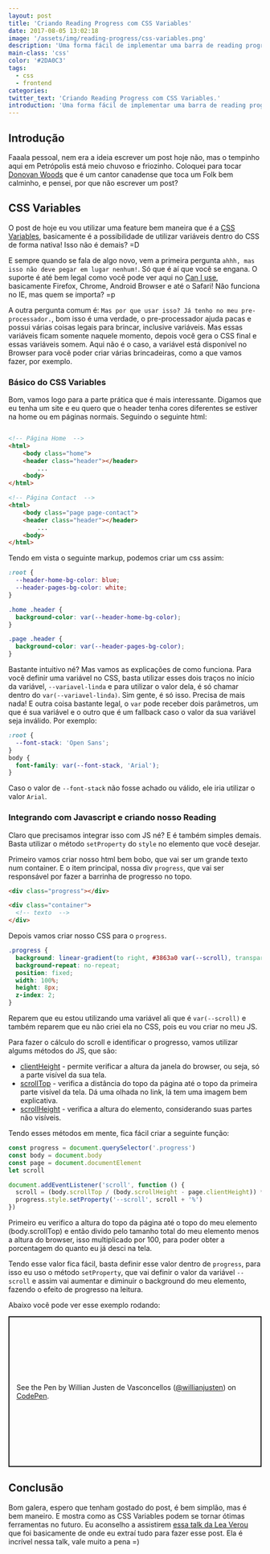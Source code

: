 ```yaml
---
layout: post
title: 'Criando Reading Progress com CSS Variables'
date: 2017-08-05 13:02:18
image: '/assets/img/reading-progress/css-variables.png'
description: 'Uma forma fácil de implementar uma barra de reading progress em poucas linhas.'
main-class: 'css'
color: '#2DA0C3'
tags:
  - css
  - frontend
categories:
twitter_text: 'Criando Reading Progress com CSS Variables.'
introduction: 'Uma forma fácil de implementar uma barra de reading progress em poucas linhas.'
---
```


## Introdução

Faaala pessoal, nem era a ideia escrever um post hoje não, mas o tempinho aqui em Petrópolis está meio chuvoso e friozinho. Coloquei para tocar [Donovan Woods](https://open.spotify.com/artist/4SOtk3HtPYKqxnVuxNBMti) que é um cantor canadense que toca um Folk bem calminho, e pensei, por que não escrever um post?

## CSS Variables

O post de hoje eu vou utilizar uma feature bem maneira que é a [CSS Variables](https://tutorialzine.com/2016/03/what-you-need-to-know-about-css-variables), basicamente é a possibilidade de utilizar variáveis dentro do CSS de forma nativa! Isso não é demais? =D

E sempre quando se fala de algo novo, vem a primeira pergunta `ahhh, mas isso não deve pegar em lugar nenhum!`. Só que é aí que você se engana. O suporte é até bem legal como você pode ver aqui no [Can I use](http://caniuse.com/#feat=css-variables), basicamente Firefox, Chrome, Android Browser e até o Safari! Não funciona no IE, mas quem se importa? =p

A outra pergunta comum é: `Mas por que usar isso? Já tenho no meu pre-processador.`, bom isso é uma verdade, o pre-processador ajuda pacas e possui várias coisas legais para brincar, inclusive variáveis. Mas essas variáveis ficam somente naquele momento, depois você gera o CSS final e essas variáveis somem. Aqui não é o caso, a variável está disponível no Browser para você poder criar várias brincadeiras, como a que vamos fazer, por exemplo.

### Básico do CSS Variables

Bom, vamos logo para a parte prática que é mais interessante. Digamos que eu tenha um site e eu quero que o header tenha cores diferentes se estiver na home ou em páginas normais. Seguindo o seguinte html:

```html

<!-- Página Home  -->
<html>
    <body class="home">
    <header class="header"></header>
        ...
    <body>
</html>

<!-- Página Contact  -->
<html>
    <body class="page page-contact">
    <header class="header"></header>
        ...
    <body>
</html>
```

Tendo em vista o seguinte markup, podemos criar um css assim:

```css
:root {
  --header-home-bg-color: blue;
  --header-pages-bg-color: white;
}

.home .header {
  background-color: var(--header-home-bg-color);
}

.page .header {
  background-color: var(--header-pages-bg-color);
}
```

Bastante intuitivo né? Mas vamos as explicações de como funciona. Para você definir uma variável no CSS, basta utilizar esses dois traços no início da variável, `--variavel-linda` e para utilizar o valor dela, é só chamar dentro do `var(--variavel-linda)`. Sim gente, é só isso. Precisa de mais nada! E outra coisa bastante legal, o `var` pode receber dois parâmetros, um que é sua variável e o outro que é um fallback caso o valor da sua variável seja inválido. Por exemplo:

```css
:root {
  --font-stack: 'Open Sans';
}
body {
  font-family: var(--font-stack, 'Arial');
}
```

Caso o valor de `--font-stack` não fosse achado ou válido, ele iria utilizar o valor `Arial`.

### Integrando com Javascript e criando nosso Reading

Claro que precisamos integrar isso com JS né? E é também simples demais. Basta utilizar o método `setProperty` do `style` no elemento que você desejar.

Primeiro vamos criar nosso html bem bobo, que vai ser um grande texto num container. E o item principal, nossa div `progress`, que vai ser responsável por fazer a barrinha de progresso no topo.

```html
<div class="progress"></div>

<div class="container">
  <!-- texto  -->
</div>
```

Depois vamos criar nosso CSS para o `progress`.

```css
.progress {
  background: linear-gradient(to right, #3863a0 var(--scroll), transparent 0);
  background-repeat: no-repeat;
  position: fixed;
  width: 100%;
  height: 8px;
  z-index: 2;
}
```

Reparem que eu estou utilizando uma variável ali que é `var(--scroll)` e também reparem que eu não criei ela no CSS, pois eu vou criar no meu JS.

Para fazer o cálculo do scroll e identificar o progresso, vamos utilizar algums métodos do JS, que são:

- [clientHeight](https://developer.mozilla.org/pt-BR/docs/Web/API/Element/clientHeight) - permite verificar a altura da janela do browser, ou seja, só a parte visível da sua tela.
- [scrollTop](https://developer.mozilla.org/pt-BR/docs/Web/API/Element/scrollTop) - verifica a distância do topo da página até o topo da primeira parte visível da tela. Dá uma olhada no link, lá tem uma imagem bem explicativa.
- [scrollHeight](https://developer.mozilla.org/pt-BR/docs/Web/API/Element/scrollHeight) - verifica a altura do elemento, considerando suas partes não visíveis.

Tendo esses métodos em mente, fica fácil criar a seguinte função:

```js
const progress = document.querySelector('.progress')
const body = document.body
const page = document.documentElement
let scroll

document.addEventListener('scroll', function () {
  scroll = (body.scrollTop / (body.scrollHeight - page.clientHeight)) * 100
  progress.style.setProperty('--scroll', scroll + '%')
})
```

Primeiro eu verifico a altura do topo da página até o topo do meu elemento (body.scrollTop) e então divido pelo tamanho total do meu elemento menos a altura do browser, isso multiplicado por 100, para poder obter a porcentagem do quanto eu já desci na tela.

Tendo esse valor fica fácil, basta definir esse valor dentro de `progress`, para isso eu uso o método `setProperty`, que vai definir o valor da variável `--scroll` e assim vai aumentar e diminuir o background do meu elemento, fazendo o efeito de progresso na leitura.

Abaixo você pode ver esse exemplo rodando:

<p class="codepen" data-height="300" data-default-tab="html,result" data-slug-hash="XapJQX" data-user="willianjusten" style="height: 300px; box-sizing: border-box; display: flex; align-items: center; justify-content: center; border: 2px solid; margin: 1em 0; padding: 1em;">
  <span>See the Pen <a href="https://codepen.io/willianjusten/pen/XapJQX">
  </a> by Willian Justen de Vasconcellos (<a href="https://codepen.io/willianjusten">@willianjusten</a>)
  on <a href="https://codepen.io">CodePen</a>.</span>
</p>
<script async src="https://cpwebassets.codepen.io/assets/embed/ei.js"></script>

## Conclusão

Bom galera, espero que tenham gostado do post, é bem simplão, mas é bem maneiro. E mostra como as CSS Variables podem se tornar ótimas ferramentas no futuro. Eu aconselho a assistirem [essa talk da Lea Verou](https://www.youtube.com/watch?v=2an6-WVPuJU) que foi basicamente de onde eu extraí tudo para fazer esse post. Ela é incrível nessa talk, vale muito a pena =)
